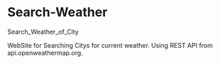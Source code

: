 # Search-Weather
Search_Weather_of_City

WebSite for Searching Citys for current weather. Using REST API from api.openweathermap.org.

